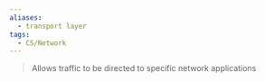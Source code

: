 ```yaml
---
aliases:
  - transport layer
tags:
  - CS/Network
---
```


>Allows traffic to be directed to specific network applications


